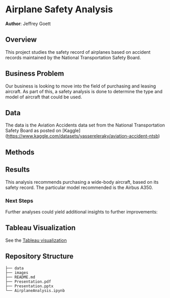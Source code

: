 # Airplane Safety Analysis 

**Author**: Jeffrey Goett

## Overview

This project studies the safety record of airplanes based on accident records maintained by the National Transportation Safety Board.

## Business Problem

Our business is looking to move into the field of purchasing and leasing aircraft.  As part of this, a safety analysis is done to determine the type and model of aircraft that could be used.  

## Data

The data is the Aviation Accidents data set from the National Transportation Safety Board as posted on [Kaggle] (https://www.kaggle.com/datasets/yassereleraky/aviation-accident-ntsb)

## Methods


## Results

This analysis recommends purchasing a wide-body aircraft, based on its safety record.  The particular model recommended is the Airbus A350.

### Next Steps

Further analyses could yield additional insights to further improvements:

## Tableau Visualization

See the [Tableau visualization ](https://public.tableau.com/authoring/TableauAirplaneRecommendations/AccidentDashboard#1)

## Repository Structure

```
├── data
├── images
├── README.md
├── Presentation.pdf
├── Presentation.pptx
└── AirplaneAnalysis.ipynb
```
